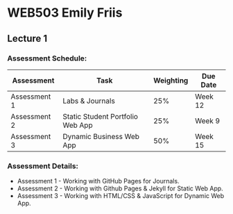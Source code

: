 # WEB503 Emily Friis

## Lecture 1

### Assessment Schedule:
| Assessment    | Task                             | Weighting | Due Date   |
|      ---      |              ---                 |    ---    |     ---    |
| Assessment 1  | Labs & Journals                  | 25%       |  Week 12   |
| Assessment 2  | Static Student Portfolio Web App | 25%       |  Week 9    |
| Assessment 3  | Dynamic Business Web App         | 50%       |  Week 15   |

### Assessment Details:
- Assessment 1 - Working with GitHub Pages for Journals.
- Assessment 2 - Working with Github Pages & Jekyll for Static Web App.
- Assessment 3 - Working with HTML/CSS & JavaScript for Dynamic Web App.